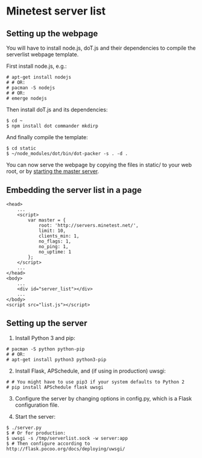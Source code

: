 Minetest server list
====================

Setting up the webpage
----------------------

You will have to install node.js, doT.js and their dependencies to compile
the serverlist webpage template.

First install node.js, e.g.:

	# apt-get install nodejs
	# # OR:
	# pacman -S nodejs
	# # OR:
	# emerge nodejs

Then install doT.js and its dependencies:

	$ cd ~
	$ npm install dot commander mkdirp

And finally compile the template:

	$ cd static
	$ ~/node_modules/dot/bin/dot-packer -s . -d .

You can now serve the webpage by copying the files in static/ to your web root, or by [starting the master server](#setting-up-the-server).


Embedding the server list in a page
-----------------------------------

	<head>
		...
		<script>
			var master = {
				root: 'http://servers.minetest.net/',
				limit: 10,
				clients_min: 1,
				no_flags: 1,
				no_ping: 1,
				no_uptime: 1
			};
		</script>
		...
	</head>
	<body>
		...
		<div id="server_list"></div>
		...
	</body>
	<script src="list.js"></script>


Setting up the server
---------------------

  1. Install Python 3 and pip:

	# pacman -S python python-pip
	# # OR:
	# apt-get install python3 python3-pip

  2. Install Flask, APSchedule, and (if using in production) uwsgi:

	# # You might have to use pip3 if your system defaults to Python 2
	# pip install APSchedule flask uwsgi

  3. Configure the server by changing options in config.py, which is a Flask
	configuration file.

  4. Start the server:

	$ ./server.py
	$ # Or for production:
	$ uwsgi -s /tmp/serverlist.sock -w server:app
	$ # Then configure according to http://flask.pocoo.org/docs/deploying/uwsgi/

